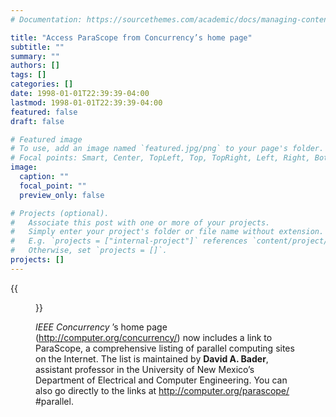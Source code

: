 ```yaml
---
# Documentation: https://sourcethemes.com/academic/docs/managing-content/

title: "Access ParaScope from Concurrency’s home page"
subtitle: ""
summary: ""
authors: []
tags: []
categories: []
date: 1998-01-01T22:39:39-04:00
lastmod: 1998-01-01T22:39:39-04:00
featured: false
draft: false

# Featured image
# To use, add an image named `featured.jpg/png` to your page's folder.
# Focal points: Smart, Center, TopLeft, Top, TopRight, Left, Right, BottomLeft, Bottom, BottomRight.
image:
  caption: ""
  focal_point: ""
  preview_only: false

# Projects (optional).
#   Associate this post with one or more of your projects.
#   Simply enter your project's folder or file name without extension.
#   E.g. `projects = ["internal-project"]` references `content/project/deep-learning/index.md`.
#   Otherwise, set `projects = []`.
projects: []
---
```


{{<figure src="magazine.jpg">}}

*IEEE Concurrency* ’s home page
(http://computer.org/concurrency/) now
includes a link to ParaScope, a comprehensive
listing of parallel computing
sites on the Internet. The list
is maintained by **David A. Bader**,
assistant professor in the University
of New Mexico’s Department of
Electrical and Computer Engineering.
You can also go directly to the
links at http://computer.org/parascope/
#parallel.